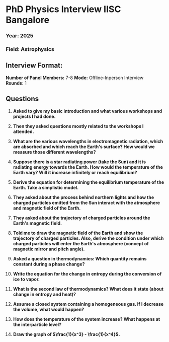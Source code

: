 

# **PhD Physics Interview IISC Bangalore**

###  Year: 2025
###  Field: Astrophysics

## Interview Format:
**Number of Panel Members:** 7-8 
**Mode:** Offline-Inperson Interview  
**Rounds:** 1 

##  Questions

1. **Asked to give my basic introduction and what various workshops and projects I had done.**
    
2. **Then they asked questions mostly related to the workshops I attended.**
    
3. **What are the various wavelengths in electromagnetic radiation, which are absorbed and which reach the Earth's surface? How would we measure those different wavelengths?**
    
4. **Suppose there is a star radiating power (take the Sun) and it is radiating energy towards the Earth. How would the temperature of the Earth vary? Will it increase infinitely or reach equilibrium?**
    
5. **Derive the equation for determining the equilibrium temperature of the Earth. Take a simplistic model.**
    
6. **They asked about the process behind northern lights and how the charged particles emitted from the Sun interact with the atmosphere and magnetic field of the Earth.**
    
7. **They asked about the trajectory of charged particles around the Earth's magnetic field.**
    
8. **Told me to draw the magnetic field of the Earth and show the trajectory of charged particles. Also, derive the condition under which charged particles will enter the Earth's atmosphere (concept of magnetic mirror and pitch angle).**
    
9. **Asked a question in thermodynamics: Which quantity remains constant during a phase change?**
    
10. **Write the equation for the change in entropy during the conversion of ice to vapor.**
    
11. **What is the second law of thermodynamics? What does it state (about change in entropy and heat)?**
    
12. **Assume a closed system containing a homogeneous gas. If I decrease the volume, what would happen?**
    
13. **How does the temperature of the system increase? What happens at the interparticle level?**
    
14. **Draw the graph of  $\frac{1}{x^3} - \frac{1}{x^4}$.**
    

